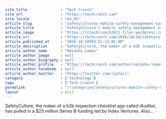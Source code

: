```yaml
---
site_title               : "Tech Crunch"
site_url                 : "https://techcrunch.com"
site_locale              : "en_US"
article_slug             : "safetycultures-mobile-safety-management-saas-pulls-in-s23m-series-b-led-by-index"
article_title            : "SafetyCulture’s mobile safety management SaaS pulls in $23M Series B, led by Index"
article_image            : "https://tctechcrunch2011.files.wordpress.com/2016/10/toolbox_meeting_iauditor.jpg?w=764&h=400&crop=1"
article_url              : "https://techcrunch.com/2016/10/18/safetycultures-mobile-safety-management-saas-pulls-in-23m-series-b-led-by-index/"
article_published_at     : "2016-10-18T03:51:13-02:00"
article_description      : "SafetyCulture, the maker of a b2b inspection checklist app called iAuditor, has pulled in a $23 million Series B funding led by Index Ventures. Also..."
article_author_name      : "Natasha Lomas"
article_author_image     : null
article_author_biography : null
article_author_profile   : "https://techcrunch.com/author/natasha-lomas/"
article_author_facebook  : null
article_author_twitter   : "https://twitter.com/riptari"
category                 : ['technology']
tags                     : ['Tech Crunch']
permalink                : "/:categories/safetycultures-mobile-safety-management-saas-pulls-in-s23m-series-b-led-by-index/"
layout                   : post
---
```


SafetyCulture, the maker of a b2b inspection checklist app called iAuditor, has pulled in a $23 million Series B funding led by Index Ventures. Also...
